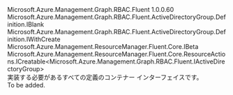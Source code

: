 <Type Name="IDefinition" FullName="Microsoft.Azure.Management.Graph.RBAC.Fluent.ActiveDirectoryGroup.Definition.IDefinition">
  <TypeSignature Language="C#" Value="public interface IDefinition : Microsoft.Azure.Management.Graph.RBAC.Fluent.ActiveDirectoryGroup.Definition.IBlank, Microsoft.Azure.Management.Graph.RBAC.Fluent.ActiveDirectoryGroup.Definition.IWithCreate, Microsoft.Azure.Management.ResourceManager.Fluent.Core.IBeta, Microsoft.Azure.Management.ResourceManager.Fluent.Core.ResourceActions.ICreatable&lt;Microsoft.Azure.Management.Graph.RBAC.Fluent.IActiveDirectoryGroup&gt;" />
  <TypeSignature Language="ILAsm" Value=".class public interface auto ansi abstract IDefinition implements class Microsoft.Azure.Management.Graph.RBAC.Fluent.ActiveDirectoryGroup.Definition.IBlank, class Microsoft.Azure.Management.Graph.RBAC.Fluent.ActiveDirectoryGroup.Definition.IWithCreate, class Microsoft.Azure.Management.Graph.RBAC.Fluent.ActiveDirectoryGroup.Definition.IWithEmailAlias, class Microsoft.Azure.Management.Graph.RBAC.Fluent.ActiveDirectoryGroup.Definition.IWithEmailAliasBeta, class Microsoft.Azure.Management.Graph.RBAC.Fluent.ActiveDirectoryGroup.Definition.IWithMember, class Microsoft.Azure.Management.Graph.RBAC.Fluent.ActiveDirectoryGroup.Definition.IWithMemberBeta, class Microsoft.Azure.Management.ResourceManager.Fluent.Core.IBeta, class Microsoft.Azure.Management.ResourceManager.Fluent.Core.ResourceActions.ICreatable`1&lt;class Microsoft.Azure.Management.Graph.RBAC.Fluent.IActiveDirectoryGroup&gt;, class Microsoft.Azure.Management.ResourceManager.Fluent.Core.ResourceActions.IIndexable" />
  <TypeSignature Language="DocId" Value="T:Microsoft.Azure.Management.Graph.RBAC.Fluent.ActiveDirectoryGroup.Definition.IDefinition" />
  <TypeSignature Language="VB.NET" Value="Public Interface IDefinition&#xA;Implements IBeta, IBlank, ICreatable(Of IActiveDirectoryGroup), IWithCreate" />
  <TypeSignature Language="F#" Value="type IDefinition = interface&#xA;    interface IBlank&#xA;    interface IWithEmailAlias&#xA;    interface IWithEmailAliasBeta&#xA;    interface IBeta&#xA;    interface IWithCreate&#xA;    interface ICreatable&lt;IActiveDirectoryGroup&gt;&#xA;    interface IIndexable&#xA;    interface IWithMember&#xA;    interface IWithMemberBeta" />
  <AssemblyInfo>
    <AssemblyName>Microsoft.Azure.Management.Graph.RBAC.Fluent</AssemblyName>
    <AssemblyVersion>1.0.0.60</AssemblyVersion>
  </AssemblyInfo>
  <Interfaces>
    <Interface>
      <InterfaceName>Microsoft.Azure.Management.Graph.RBAC.Fluent.ActiveDirectoryGroup.Definition.IBlank</InterfaceName>
    </Interface>
    <Interface>
      <InterfaceName>Microsoft.Azure.Management.Graph.RBAC.Fluent.ActiveDirectoryGroup.Definition.IWithCreate</InterfaceName>
    </Interface>
    <Interface>
      <InterfaceName>Microsoft.Azure.Management.ResourceManager.Fluent.Core.IBeta</InterfaceName>
    </Interface>
    <Interface>
      <InterfaceName>Microsoft.Azure.Management.ResourceManager.Fluent.Core.ResourceActions.ICreatable&lt;Microsoft.Azure.Management.Graph.RBAC.Fluent.IActiveDirectoryGroup&gt;</InterfaceName>
    </Interface>
  </Interfaces>
  <Docs>
    <summary>
            実装する必要があるすべての定義のコンテナー インターフェイスです。
            </summary>
    <remarks>To be added.</remarks>
  </Docs>
  <Members />
</Type>